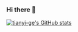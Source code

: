 ### Hi there 👋

[![tianyi-ge's GitHub stats](https://github-readme-stats.vercel.app/api?username=tianyi-ge&show_icons=true)](https://github.com/anuraghazra/github-readme-stats)

<!--
**tianyi-ge/tianyi-ge** is a ✨ _special_ ✨ repository because its `README.md` (this file) appears on your GitHub profile.

Here are some ideas to get you started:

- 🔭 I’m currently working on ...
- 🌱 I’m currently learning ...
- 👯 I’m looking to collaborate on ...
- 🤔 I’m looking for help with ...
- 💬 Ask me about ...
- 📫 How to reach me: ...
- 😄 Pronouns: ...
- ⚡ Fun fact: ...
-->

